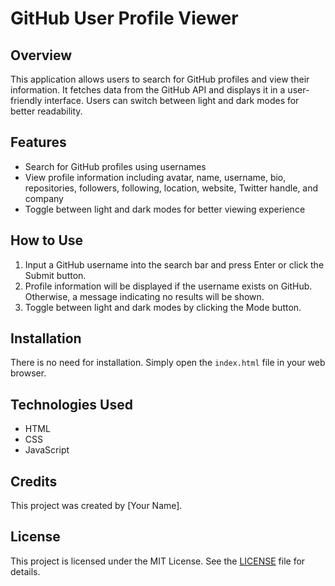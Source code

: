 # GitHub User Profile Viewer

## Overview

This application allows users to search for GitHub profiles and view their information. It fetches data from the GitHub API and displays it in a user-friendly interface. Users can switch between light and dark modes for better readability.

## Features

- Search for GitHub profiles using usernames
- View profile information including avatar, name, username, bio, repositories, followers, following, location, website, Twitter handle, and company
- Toggle between light and dark modes for better viewing experience

## How to Use

1. Input a GitHub username into the search bar and press Enter or click the Submit button.
2. Profile information will be displayed if the username exists on GitHub. Otherwise, a message indicating no results will be shown.
3. Toggle between light and dark modes by clicking the Mode button.

## Installation

There is no need for installation. Simply open the `index.html` file in your web browser.

## Technologies Used

- HTML
- CSS
- JavaScript

## Credits

This project was created by [Your Name].

## License

This project is licensed under the MIT License. See the [LICENSE](LICENSE) file for details.
